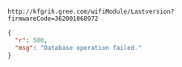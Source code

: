 `http://kfgrih.gree.com/wifiModule/Lastversion?firmwareCode=362001068972`

```json
{
  "r": 500,
  "msg": "Database operation failed."
}
```
